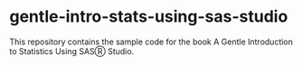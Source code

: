 # gentle-intro-stats-using-sas-studio
This repository contains the sample code for the book A Gentle Introduction to Statistics Using SASⓇ Studio.
